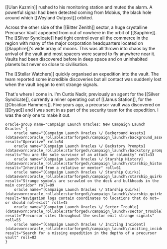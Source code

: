 [[Ulan Kuzmin]] rushed to his monitoring station and muted the alarm. A powerful signal had been detected coming from Mobius, the black hole around which [[Weyland Outpost]] orbited.

Across the other side of the [[Bitter Zenith]] sector, a huge crystalline Precursor Vault appeared from out of nowhere in the orbit of [[Sapphire]]. The [[Silver Syndicate]] had tight control over all the commerce in the region with many of the major corporation headquarters located on [[Sapphire]]'s wide array of moons. This was all thrown into chaos by the arrival of the vault and most spacers were scared to fly anywhere near it. Vaults had been discovered before in deep space and on uninhabited planets but never so close to civilisation.

The [[Stellar Watchers]] quickly organised an expedition into the vault. The team reported some incredible discoveries but all contact was suddenly lost when the vault began to emit strange signals.

That's where I come in. I'm Curtis Nadir, previously an agent for the [[Silver Syndicate]], currently a miner operating out of [[Janus Station]], for the [[Obsidian Hammers]]. Five years ago, a precursor vault was discovered on [[Dryad]] and I was sent in as part of the security team for the expedition. I was the only one to make it out.

```iron-vault-mechanics
oracle-group name="Campaign Launch Oracles: New Campaign Launch Oracles" {
    oracle name="[Campaign Launch Oracles \/ Background Assets](datasworn:oracle_rollable:starforged\/campaign_launch\/background_assets)" result="Operative" roll=54
    oracle name="[Campaign Launch Oracles \/ Backstory Prompts](datasworn:oracle_rollable:starforged\/campaign_launch\/backstory_prompts)" result="You are the sole survivor of an attack or calamity" roll=33
    oracle name="[Campaign Launch Oracles \/ Starship History](datasworn:oracle_rollable:starforged\/campaign_launch\/starship_history)" result="Inherited from a relative or mentor" roll=61
    oracle name="[Campaign Launch Oracles \/ Starship Quirks](datasworn:oracle_rollable:starforged\/campaign_launch\/starship_quirks)" result="Strange symbols are scrawled on the deck and bulkheads in the main corridor" roll=89
    oracle name="[Campaign Launch Oracles \/ Starship Quirks](datasworn:oracle_rollable:starforged\/campaign_launch\/starship_quirks)" result="Navigation logs contain coordinates to locations that do not—or should not—exist" roll=45
    oracle name="[Campaign Launch Oracles \/ Sector Trouble](datasworn:oracle_rollable:starforged\/campaign_launch\/sector_trouble)" result="Precursor sites throughout the sector emit strange signals" roll=55
    oracle name="[Campaign Launch Oracles \/ Inciting Incident](datasworn:oracle_rollable:starforged\/campaign_launch\/inciting_incident)" result="Search for a missing expedition in the depths of a precursor vault" roll=82
}
```
